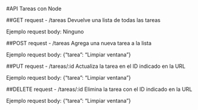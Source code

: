 #API Tareas con Node


##GET request - /tareas
Devuelve una lista de todas las tareas


Ejemplo request body: Ninguno


##POST request - /tareas
Agrega una nueva tarea a la lista


Ejemplo request body: {“tarea”: “Limpiar ventana”}


##PUT request - /tareas/:id
Actualiza la tarea en el ID indicado en la URL


Ejemplo request body: {“tarea”: “Limpiar ventana”}


##DELETE request - /tareas/:id
Elimina la tarea con el ID indicado en la URL


Ejemplo request body: {“tarea”: “Limpiar ventana”}
